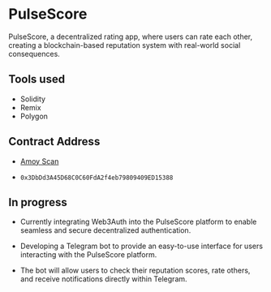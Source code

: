 # PulseScore

PulseScore, a decentralized rating app, where users can rate each other, creating a blockchain-based reputation system with real-world social consequences.

## Tools used

- Solidity
- Remix
- Polygon

## Contract Address

- [Amoy Scan](https://amoy.polygonscan.com/address/0x3DbDd3A45D68C0C60FdA2f4eb79809409ED15388)

- `0x3DbDd3A45D68C0C60FdA2f4eb79809409ED15388`



## In progress

- Currently integrating Web3Auth into the PulseScore platform to enable seamless and secure decentralized authentication.

- Developing a Telegram bot to provide an easy-to-use interface for users interacting with the PulseScore platform. 

- The bot will allow users to check their reputation scores, rate others, and receive notifications directly within Telegram.

